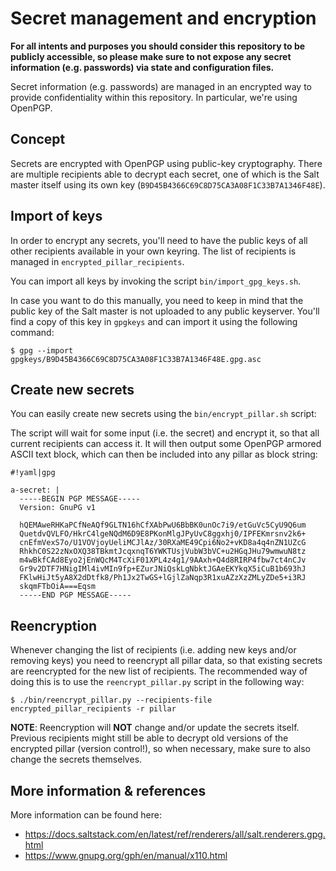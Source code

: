 # Secret management and encryption

**For all intents and purposes you should consider this repository to be
publicly accessible, so please make sure to not expose any secret information
(e.g. passwords) via state and configuration files.**

Secret information (e.g. passwords) are managed in an encrypted way to
provide confidentiality within this repository. In particular, we're using
OpenPGP.

## Concept

Secrets are encrypted with OpenPGP using public-key cryptography. There are
multiple recipients able to decrypt each secret, one of which is the Salt
master itself using its own key (`B9D45B4366C69C8D75CA3A08F1C33B7A1346F48E`).

## Import of keys

In order to encrypt any secrets, you'll need to have the public keys of all
other recipients available in your own keyring. The list of recipients is
managed in `encrypted_pillar_recipients`.

You can import all keys by invoking the script `bin/import_gpg_keys.sh`.

In case you want to do this manually, you need to keep in mind that the public
key of the Salt master is not uploaded to any public keyserver. You'll find
a copy of this key in `gpgkeys` and can import it using the following command:

```
$ gpg --import gpgkeys/B9D45B4366C69C8D75CA3A08F1C33B7A1346F48E.gpg.asc
```

## Create new secrets

You can easily create new secrets using the `bin/encrypt_pillar.sh` script:

The script will wait for some input (i.e. the secret) and encrypt it, so that
all current recipients can access it. It will then output some OpenPGP armored
ASCII text block, which can then be included into any pillar as block string:


```
#!yaml|gpg

a-secret: |
  -----BEGIN PGP MESSAGE-----
  Version: GnuPG v1

  hQEMAweRHKaPCfNeAQf9GLTN16hCfXAbPwU6BbBK0unOc7i9/etGuVc5CyU9Q6um
  QuetdvQVLFO/HkrC4lgeNQdM6D9E8PKonMlgJPyUvC8ggxhj0/IPFEKmrsnv2k6+
  cnEfmVexS7o/U1VOVjoyUeliMCJlAz/30RXaME49Cpi6No2+vKD8a4q4nZN1UZcG
  RhkhC0S22zNxOXQ38TBkmtJcqxnqT6YWKTUsjVubW3bVC+u2HGqJHu79wmwuN8tz
  m4wBkfCAd8Eyo2jEnWQcM4TcXiF01XPL4z4g1/9AAxh+Q4d8RIRP4fbw7ct4nCJv
  Gr9v2DTF7HNigIMl4ivMIn9fp+EZurJNiQskLgNbktJGAeEKYkqX5iCuB1b693hJ
  FKlwHiJt5yA8X2dDtfk8/Ph1Jx2TwGS+lGjlZaNqp3R1xuAZzXzZMLyZDe5+i3RJ
  skqmFTbOiA===Eqsm
  -----END PGP MESSAGE-----
```

## Reencryption

Whenever changing the list of recipients (i.e. adding new keys and/or
removing keys) you need to reencrypt all pillar data, so that existing secrets
are reencrypted for the new list of recipients. The recommended way of doing
this is to use the `reencrypt_pillar.py` script in the following way:

```
$ ./bin/reencrypt_pillar.py --recipients-file encrypted_pillar_recipients -r pillar
```

**NOTE**: Reencryption will **NOT** change and/or update the secrets itself.
Previous recipients might still be able to decrypt old versions of the
encrypted pillar (version control!), so when necessary, make sure to also
change the secrets themselves.

## More information & references

More information can be found here:

- https://docs.saltstack.com/en/latest/ref/renderers/all/salt.renderers.gpg.html
- https://www.gnupg.org/gph/en/manual/x110.html
